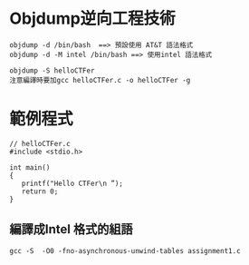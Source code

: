 # Objdump逆向工程技術
```
objdump -d /bin/bash  ==> 預設使用 AT&T 語法格式
objdump -d -M intel /bin/bash ==> 使用intel 語法格式
```

```
objdump -S helloCTFer
注意編譯時要加gcc helloCTFer.c -o helloCTFer -g

```

# 範例程式  
```
// helloCTFer.c
#include <stdio.h>

int main()
{
   printf("Hello CTFer\n ”);
   return 0;
}
```
## 編譯成Intel 格式的組語
```
gcc -S  -O0 -fno-asynchronous-unwind-tables assignment1.c
```

